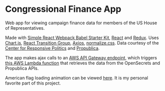 # Congressional Finance App

Web app for viewing campaign finance data for members of the US House of Representatives.

Made with [Simple React Webpack Babel Starter Kit](https://github.com/ReactJSResources/react-webpack-babel), [React](https://reactjs.org/) and [Redux](https://redux.js.org/).  Uses [Chart.js](https://www.chartjs.org/), [React Transition Group](https://github.com/reactjs/react-transition-group), [Axios](https://www.npmjs.com/package/axios), [normalize.css](https://necolas.github.io/normalize.css/).  Data courtesy of the [Center for Responsive Politics](https://opensecrets.org) and [Propublica](https://www.propublica.org/datastore/apis).

The app makes ajax calls to an [AWS API Gateway endpoint](https://aws.amazon.com/api-gateway/), which triggers [this AWS Lambda function](https://github.com/jbrown25/congressional-finance-serverless) that retrieves the data from the OpenSecrets and Propublica APIs. 

American flag loading animation can be viewed [here](https://codepen.io/jbrown25/full/MVRyvM/).  It is my personal favorite part of this project.